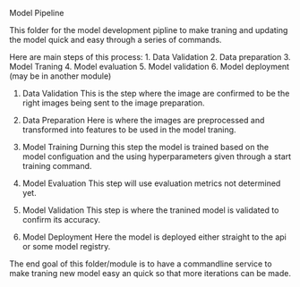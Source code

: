 Model Pipeline

This folder for the model development pipline to make traning and 
updating the model quick and easy through a series of commands.

Here are main steps of this process:
    1. Data Validation
    2. Data preparation
    3. Model Traning
    4. Model evaluation
    5. Model validation
    6. Model deployment (may be in another module)

1. Data Validation
    This is the step where the image are confirmed to be the right images being sent to the image preparation.

2. Data Preparation
    Here is where the images are preprocessed and transformed into features to be used in the model traning.

3. Model Training 
    Durning this step the model is trained based on the model configuation and the using hyperparameters given through a start training command. 

4. Model Evaluation
    This step will use evaluation metrics not determined yet.

5. Model Validation
    This step is where the tranined model is validated to confirm its accuracy.

6. Model Deployment 
    Here the model is deployed either straight to the api or some model registry.

The end goal of this folder/module is to have a commandline service to make traning new model easy an quick so that more iterations can be made. 